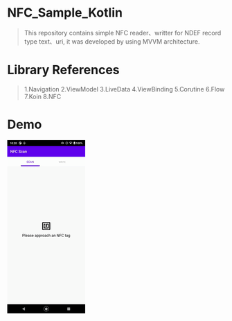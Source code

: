 # NFC_Sample_Kotlin
>This repository contains simple NFC reader、writter for NDEF record type text、uri, 
it was developed by using MVVM architecture.

# Library References

>1.Navigation
>2.ViewModel
>3.LiveData
>4.ViewBinding
>5.Corutine
>6.Flow
>7.Koin
>8.NFC

# Demo
<img src="https://github.com/Liuyiwem/pic/blob/main/nfc_read_write.gif" width="180" >
